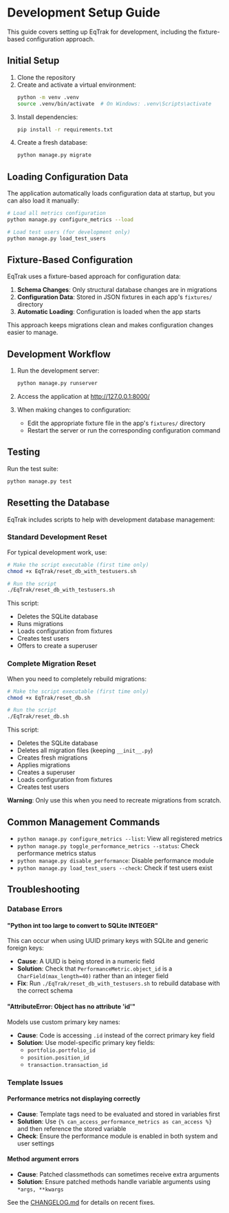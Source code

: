 # Development Setup Guide

This guide covers setting up EqTrak for development, including the fixture-based configuration approach.

## Initial Setup

1. Clone the repository
2. Create and activate a virtual environment:
   ```bash
   python -m venv .venv
   source .venv/bin/activate  # On Windows: .venv\Scripts\activate
   ```
3. Install dependencies:
   ```bash
   pip install -r requirements.txt
   ```
4. Create a fresh database:
   ```bash
   python manage.py migrate
   ```

## Loading Configuration Data

The application automatically loads configuration data at startup, but you can also load it manually:

```bash
# Load all metrics configuration
python manage.py configure_metrics --load

# Load test users (for development only)
python manage.py load_test_users
```

## Fixture-Based Configuration

EqTrak uses a fixture-based approach for configuration data:

1. **Schema Changes**: Only structural database changes are in migrations
2. **Configuration Data**: Stored in JSON fixtures in each app's `fixtures/` directory
3. **Automatic Loading**: Configuration is loaded when the app starts

This approach keeps migrations clean and makes configuration changes easier to manage.

## Development Workflow

1. Run the development server:
   ```bash
   python manage.py runserver
   ```

2. Access the application at http://127.0.0.1:8000/

3. When making changes to configuration:
   - Edit the appropriate fixture file in the app's `fixtures/` directory
   - Restart the server or run the corresponding configuration command

## Testing

Run the test suite:
```bash
python manage.py test
```

## Resetting the Database

EqTrak includes scripts to help with development database management:

### Standard Development Reset

For typical development work, use:

```bash
# Make the script executable (first time only)
chmod +x EqTrak/reset_db_with_testusers.sh

# Run the script
./EqTrak/reset_db_with_testusers.sh
```

This script:
- Deletes the SQLite database
- Runs migrations
- Loads configuration from fixtures
- Creates test users
- Offers to create a superuser

### Complete Migration Reset

When you need to completely rebuild migrations:

```bash
# Make the script executable (first time only)
chmod +x EqTrak/reset_db.sh

# Run the script
./EqTrak/reset_db.sh
```

This script:
- Deletes the SQLite database
- Deletes all migration files (keeping `__init__.py`)
- Creates fresh migrations
- Applies migrations
- Creates a superuser
- Loads configuration from fixtures
- Creates test users

**Warning**: Only use this when you need to recreate migrations from scratch.

## Common Management Commands

- `python manage.py configure_metrics --list`: View all registered metrics
- `python manage.py toggle_performance_metrics --status`: Check performance metrics status
- `python manage.py disable_performance`: Disable performance module
- `python manage.py load_test_users --check`: Check if test users exist 

## Troubleshooting

### Database Errors

#### "Python int too large to convert to SQLite INTEGER"
This can occur when using UUID primary keys with SQLite and generic foreign keys:

- **Cause**: A UUID is being stored in a numeric field
- **Solution**: Check that `PerformanceMetric.object_id` is a `CharField(max_length=40)` rather than an integer field
- **Fix**: Run `./EqTrak/reset_db_with_testusers.sh` to rebuild database with the correct schema

#### "AttributeError: Object has no attribute 'id'"
Models use custom primary key names:

- **Cause**: Code is accessing `.id` instead of the correct primary key field
- **Solution**: Use model-specific primary key fields:
  - `portfolio.portfolio_id`
  - `position.position_id`
  - `transaction.transaction_id`

### Template Issues

#### Performance metrics not displaying correctly
- **Cause**: Template tags need to be evaluated and stored in variables first
- **Solution**: Use `{% can_access_performance_metrics as can_access %}` and then reference the stored variable
- **Check**: Ensure the performance module is enabled in both system and user settings

#### Method argument errors
- **Cause**: Patched classmethods can sometimes receive extra arguments
- **Solution**: Ensure patched methods handle variable arguments using `*args, **kwargs`

See the [CHANGELOG.md](./CHANGELOG.md) for details on recent fixes. 